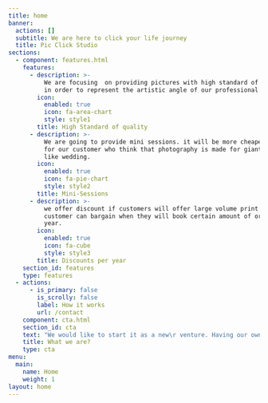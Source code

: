 ```yaml
---
title: home
banner:
  actions: []
  subtitle: We are here to click your life journey
  title: Pic Click Studio
sections:
  - component: features.html
    features:
      - description: >-
          We are focusing  on providing pictures with high standard of quality
          in order to represent the artistic angle of our professional team.
        icon:
          enabled: true
          icon: fa-area-chart
          style: style1
        title: High Standard of quality
      - description: >-
          We are going to provide mini sessions. it will be more cheaper option
          for our customer who think that photography is made for giant events
          like wedding.
        icon:
          enabled: true
          icon: fa-pie-chart
          style: style2
        title: Mini-Sessions
      - description: >-
          we offer discount if customers will offer large volume print orders.
          customer can bargain when they will book certain amount of order per
          year.
        icon:
          enabled: true
          icon: fa-cube
          style: style3
        title: Discounts per year
    section_id: features
    type: features
  - actions:
      - is_primary: false
        is_scrolly: false
        label: How it works
        url: /contact
    component: cta.html
    section_id: cta
    text: "We would like to start it as a new\r venture. Having our own business means you get to be our own boss. we love the world of\r professional photography and we have dreams of owning our own photo studio. This could be\r a worthful business for us."
    title: What we are?
    type: cta
menu:
  main:
    name: Home
    weight: 1
layout: home
---
```


